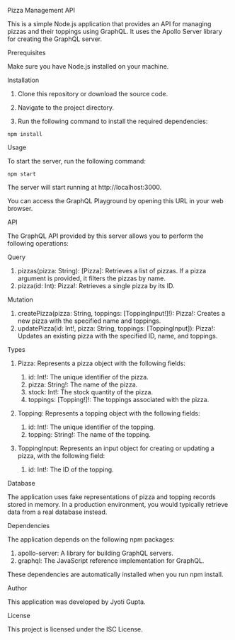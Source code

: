 Pizza Management API

This is a simple Node.js application that provides an API for managing pizzas and their toppings using GraphQL. It uses the Apollo Server library for creating the GraphQL server.


Prerequisites

Make sure you have Node.js installed on your machine.

Installation

1. Clone this repository or download the source code.

2. Navigate to the project directory.

3. Run the following command to install the required dependencies:


```npm install```

Usage

To start the server, run the following command:

```npm start```

The server will start running at http://localhost:3000. 

You can access the GraphQL Playground by opening this URL in your web browser.


API

The GraphQL API provided by this server allows you to perform the following operations:


Query

1. pizzas(pizza: String): [Pizza]: Retrieves a list of pizzas. If a pizza argument is provided, it filters the pizzas by name. 
2. pizza(id: Int): Pizza!: Retrieves a single pizza by its ID.


Mutation
1. createPizza(pizza: String, toppings: [ToppingInput!]!): Pizza!: Creates a new pizza with the specified name and toppings. 
2. updatePizza(id: Int!, pizza: String, toppings: [ToppingInput]): Pizza!: Updates an existing pizza with the specified ID, name, and toppings.

Types


1. Pizza: Represents a pizza object with the following fields:
   1. id: Int!: The unique identifier of the pizza. 
   2. pizza: String!: The name of the pizza. 
   3. stock: Int!: The stock quantity of the pizza. 
   4. toppings: [Topping!]!: The toppings associated with the pizza.
   
2. Topping: Represents a topping object with the following fields:
    1. id: Int!: The unique identifier of the topping.
    2. topping: String!: The name of the topping.

3. ToppingInput: Represents an input object for creating or updating a pizza, with the following field:

   1. id: Int!: The ID of the topping.
   

Database

   The application uses fake representations of pizza and topping records stored in memory. In a production environment, you would typically retrieve data from a real database instead.


Dependencies

The application depends on the following npm packages:

1. apollo-server: A library for building GraphQL servers. 
2. graphql: The JavaScript reference implementation for GraphQL.


These dependencies are automatically installed when you run npm install.


Author

This application was developed by Jyoti Gupta.


License

This project is licensed under the ISC License.




